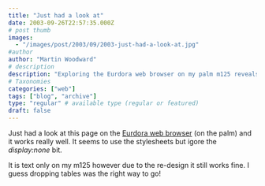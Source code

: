 ```yaml
---
title: "Just had a look at"
date: 2003-09-26T22:57:35.000Z
# post thumb
images:
  - "/images/post/2003/09/2003-just-had-a-look-at.jpg"
#author
author: "Martin Woodward"
# description
description: "Exploring the Eurdora web browser on my palm m125 reveals effective text-only browsing, even with the new redesign's style changes."
# Taxonomies
categories: ["web"]
tags: ["blog", "archive"]
type: "regular" # available type (regular or featured)
draft: false
---
```

Just had a look at this page on the [Eurdora web browser](http://www.eudora.com/internetsuite/eudoraweb.html) (on the palm) and it works really well. It seems to use the stylesheets but igore the *display:none* bit. 

It is text only on my m125 however due to the re-design it still works fine. I guess dropping tables was the right way to go!
